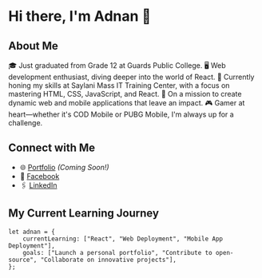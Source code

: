# Hi there, I'm Adnan 👋

## About Me

🎓 Just graduated from Grade 12 at Guards Public College.
🖥️ Web development enthusiast, diving deeper into the world of React.
🌱 Currently honing my skills at Saylani Mass IT Training Center, with a focus on mastering HTML, CSS, JavaScript, and React.
🚀 On a mission to create dynamic web and mobile applications that leave an impact.
🎮 Gamer at heart—whether it's COD Mobile or PUBG Mobile, I'm always up for a challenge.

## Connect with Me
- 🌐 [Portfolio](#) *(Coming Soon!)*  
- 📘 [Facebook](https://www.facebook.com/profile.php?id=100074830116064)  
- 🖇️ [LinkedIn](https://www.linkedin.com/in/adnan-muhammad-67258828a/)  

## My Current Learning Journey
```React
let adnan = {
    currentLearning: ["React", "Web Deployment", "Mobile App Deployment"],
    goals: ["Launch a personal portfolio", "Contribute to open-source", "Collaborate on innovative projects"],
};

